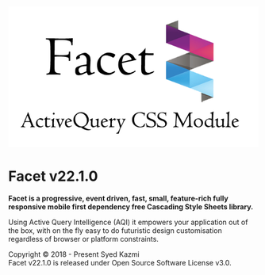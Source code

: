 ![Facet.CSS](facet.css.png)
# Facet v22.1.0
**Facet is a progressive, event driven, fast, small, feature-rich fully responsive mobile first dependency free Cascading Style Sheets library.** 

Using Active Query Intelligence (AQI) it empowers your application out of the box, with on the fly easy to do futuristic design customisation regardless of browser or platform constraints.  

Copyright © 2018 - Present Syed Kazmi<br>
Facet v22.1.0 is released under Open Source Software License v3.0.

